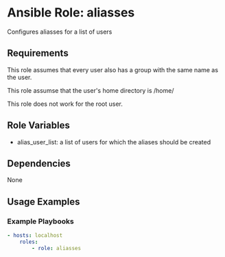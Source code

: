 # Ansible Role: aliasses

Configures aliasses for a list of users

## Requirements

This role assumes that every user also has a group with the same name as the user.

This role assumse that the user's home directory is /home/<username>

This role does not work for the root user.

## Role Variables

* alias_user_list: a list of users for which the aliases should be created

## Dependencies

None

## Usage Examples

### Example Playbooks

```yaml
- hosts: localhost
    roles:
        - role: aliasses
```

